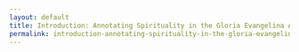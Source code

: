 ```yaml
---
layout: default
title: Introduction: Annotating Spirituality in the Gloria Evangelina Anzaldúa Papers
permalink: introduction-annotating-spirituality-in-the-gloria-evangelina-anzald-a-papers
---
```

<!-- Add an essay or interpretive material below this line,
using HTML or markdown.  Do not modify this file above this line -->
